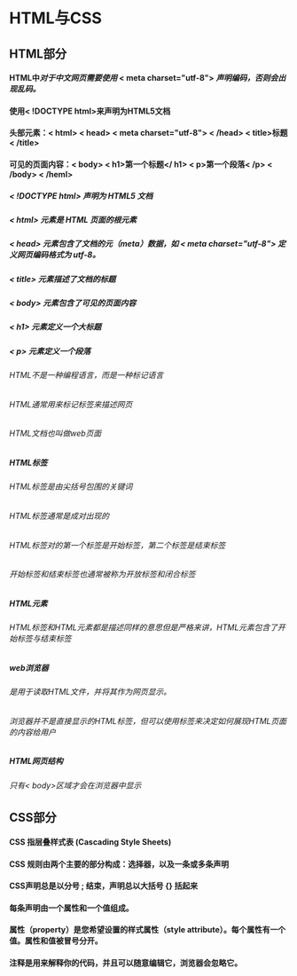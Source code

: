 # HTML与CSS

## HTML部分

#### HTML中*对于中文网页需要使用* **< meta charset="utf-8">** *声明编码，否则会出现乱码。*

#### 使用< !DOCTYPE html>来声明为HTML5文档

#### 头部元素：< html> < head> < meta charset="utf-8"> < /head> < title>标题< /title>

#### 可见的页面内容：< body> < h1>第一个标题</ h1> < p>第一个段落< /p> < /body> < /heml>

##### **< !DOCTYPE html>** 声明为 HTML5 文档

##### **< html>** 元素是 HTML 页面的根元素

##### **< head>** 元素包含了文档的元（meta）数据，如 **< meta charset="utf-8">** 定义网页编码格式为 **utf-8**。

##### **< title>** 元素描述了文档的标题

##### **< body>** 元素包含了可见的页面内容

##### **< h1>** 元素定义一个大标题

##### **< p>** 元素定义一个段落

###### HTML不是一种编程语言，而是一种标记语言

###### HTML通常用来标记标签来描述网页

###### HTML文档也叫做web页面

##### HTML标签

###### HTML标签是由尖括号包围的关键词

###### HTML标签通常是成对出现的

###### HTML标签对的第一个标签是开始标签，第二个标签是结束标签

###### 开始标签和结束标签也通常被称为开放标签和闭合标签

##### HTML元素

###### HTML标签和HTML元素都是描述同样的意思但是严格来讲，HTML元素包含了开始标签与结束标签

##### web浏览器

###### 是用于读取HTML文件，并将其作为网页显示。

###### 浏览器并不是直接显示的HTML标签，但可以使用标签来决定如何展现HTML页面的内容给用户

##### HTML网页结构

###### 只有< body>区域才会在浏览器中显示

## CSS部分

#### CSS 指层叠样式表 (**C**ascading **S**tyle **S**heets)

#### CSS 规则由两个主要的部分构成：选择器，以及一条或多条声明

#### CSS声明总是以分号 **;** 结束，声明总以大括号 **{}** 括起来

#### 每条声明由一个属性和一个值组成。

#### 属性（property）是您希望设置的样式属性（style attribute）。每个属性有一个值。属性和值被冒号分开。

#### 注释是用来解释你的代码，并且可以随意编辑它，浏览器会忽略它。